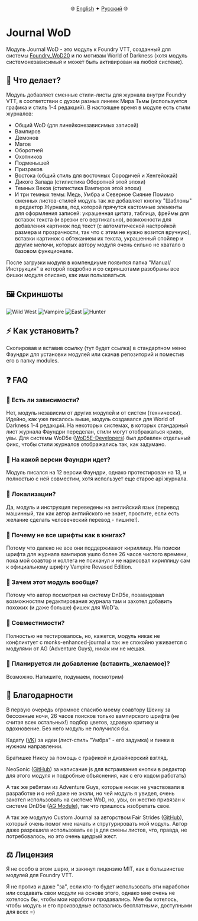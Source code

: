 <div align="center">
  
🌐 [English](README.md) ✦ [Русский](README-RU.md) 🌐

</div>

# Journal WoD

Модуль Journal WoD - это модуль к Foundry VTT, созданный для системы [Foundry_WoD20](https://github.com/JohanFalt/Foundry_WoD20) и по мотивам World of Darkness (хотя модуль системонезависимый и может быть активирован на любой системе).

## 🎨 Что делает?

Модуль добавляет сменные стили-листы для журнала внутри Foundry VTT, в соответствии с духом разных линеек Мира Тьмы (используется графика и стиль 1-4 редакций). В настоящее время в модуле есть стили журналов:

* Общий WoD (для линейконезависимых записей)
* Вампиров
* Демонов
* Магов
* Оборотней
* Охотников
* Подменышей
* Призраков
* Востока (общий стиль для восточных Сородичей и Хенгейокай)
* Дикого Запада (стилистика Оборотней этой эпохи)
* Темных Веков (стилистика Вампиров этой эпохи)
* И три темных темы: Медь, Умбра и Северное Сияние
Помимо сменных листов-стилей модуль так же добавляет кнопку "Шаблоны" в редактор Журнала, под которой прячутся кастомные элементы для оформления записей: украшенная цитата, таблица, фреймы для вставок текста (и врезки его вертикально), возможности для добавления картинок под текст (с автоматической настройкой размера и прозрачности, так что с этим не нужно возится вручную), вставки картинок с обтеканием их текста, украшенный спойлер и другие мелочи, которых автору модуля очень сильно не хватало в базовом функционале.

После загрузки модуля в компендиуме появится папка "Manual/Инструкция" в которой подробно и со скриншотами разобраны все фишки модуля описано, как ими пользоваться.

## 🖼️ Скриншоты
![Wild West](https://i.ibb.co/HTvVMVqZ/Wild-West-2.jpg) ![Vampire](https://i.ibb.co/39fLwQwm/Vampire-1.jpg)
![East](https://i.ibb.co/HpM23mvG/East-1.jpg) ![Hunter](https://i.ibb.co/kVJyqjFy/Hunter-1.jpg)

## ⚡ Как установить?

Скопировав и вставив ссылку (тут будет ссылка) в стандартном меню Фаундри для установки модулей или скачав репозиторий и поместив его в папку modules.

## ❓ FAQ

### 🔹 Есть ли зависимости?
Нет, модуль независим от других модулей и от систем (технически). Идейно, как уже писалось выше, модуль создавался для World of Darkness 1-4 редакций. На некоторых системах, в которых стандарный лист журнала Фаундри переделан, стили могут отображаться криво, увы. Для системы WoD5e ([WoD5E-Developers](https://github.com/WoD5E-Developers)) был добавлен отдельный фикс, чтобы стили журналов отображались так, как задумано.

### 🔹 На какой версии Фаундри идет?
Модуль писался на 12 версии Фаундри, однако протестирован на 13, и полностью с ней совместим, хотя использует еще старое api журнала.

### 🔹 Локализации?
Да, модуль и инструкция переведены на английский язык (перевод машинный, так как автор английского не знает, простите, если есть желание сделать человеческий перевод - пишите!).

### 🔹 Почему не все шрифты как в книгах?
Потому что далеко не все они поддерживают кириллицу. На поиски шрифта для журнала вампиров ушло более 26 часов чистого времени, пока мой соавтор и коллега не психанул и не нарисовал кириллицу сам к официальному шрифту Vampire Revased Edition.

### 🔹 Зачем этот модуль вообще?
Потому что автор посмотрел на систему DnD5e, позавидовал возможностям редактирования журнала там и захотел добавить похожих (и даже больше) фишек для WoD'а.

### 🔹 Совместимости?
Полностью не тестировалось, но, кажется, модуль никак не конфликтует с monks-enhanced-journal и так же спокойно уживается с модулями от AG (Adventure Guys), никак им не мешая.

### 🔹 Планируется ли добавление (вставить_желаемое)?
Возможно. Напишите, подумаем, посмотрим)

## 💜 Благодарности

В первую очередь огромное спасибо моему соавтору Шеину за бессонные ночи, 26 часов поисков только вампирского шрифта (не считая всех остальных!) подбор цветов, здравую критику и вдохновение. Без него модуль не получился бы.

Кадату ([VK](https://vk.com/club199316981)) за идеи (лист-стиль "Умбра" - его задумка) и пинки в нужном направлении.

Братишке Никсу за помощь с графикой и дизайнерский взгляд.

NeoSonic ([GitHub](https://github.com/porshkevich)) за написание js для встраивания кнопки в редактор для этого модуля и подробные объяснения, как с его кодом работать)

А так же ребятам из Adventure Guys, которые никак не участвовали в разработке и о ней даже не знали, но чей модуль я увидел, очень захотел использовать на системе WoD, но, увы, он жестко привязан к системе DnD5e ([AG Module](https://gitlab.com/adventure-guys/ag-module)), так что пришлось изобретать свое.

А так же модулую Custom Journal за авторством Fair Strides ([GitHub](https://github.com/Fair-Strides/FVTT-Custom-Journal-Theming/tree/v10-journals)), который очень помог мне начать и струтурировать мой модуль. Автор даже разрешила использовать ее js для смены листов, что, правда, не потребовалось, но это очень щедрый жест.

## ⚖️ Лицензия

Я не особо в этом шарю, и закинул лицензию MIT, как в большинстве модулей для Foundry VTT.

Я не против и даже "за", если кто-то будет использовать эти наработки или создавать свои модули на основе этого, однако мне очень не хотелось бы, чтобы мои наработки продавались. Мне бы хотелось, чтобы модуль и его производные оставались бесплатными, доступными для всех =)
